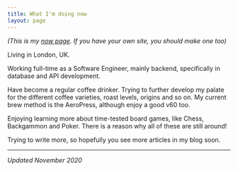 ```yaml
---
title: What I'm doing now
layout: page
---
```


_(This is my [now page](https://nownownow.com/about). If you have your own
site, you should make one too)_

Living in London, UK.

Working full-time as a Software Engineer, mainly backend, specifically in
database and API development.

Have become a regular coffee drinker. Trying to further develop my palate for
the different coffee varieties, roast levels, origins and so on. My current
brew method is the AeroPress, although enjoy a good v60 too.

Enjoying learning more about time-tested board games, like Chess, Backgammon
and Poker. There is a reason why all of these are still around!

Trying to write more, so hopefully you see more articles in my blog soon.

___

_Updated November 2020_
